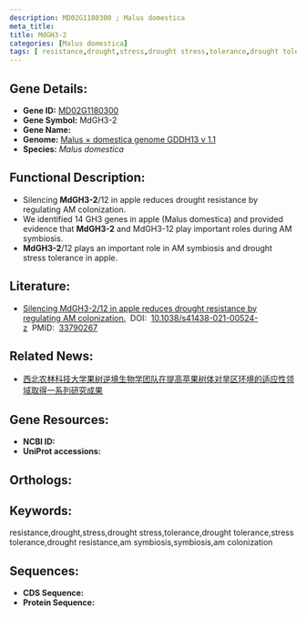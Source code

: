 ```yaml
---
description: MD02G1180300 ; Malus domestica
meta_title:
title: MdGH3-2
categories: [Malus domestica]
tags: [ resistance,drought,stress,drought stress,tolerance,drought tolerance,stress tolerance,drought resistance,am symbiosis,symbiosis,am colonization ]
---
```


## Gene Details:
- **Gene ID:**	[MD02G1180300]()
- **Gene Symbol:** MdGH3-2
- **Gene Name:** 
- **Genome:** [Malus × domestica genome GDDH13 v 1.1]()
- **Species:** *Malus domestica*

## Functional Description:
   - Silencing **MdGH3-2**/12 in apple reduces drought resistance by regulating AM colonization.
   - We identified 14 GH3 genes in apple (Malus domestica) and provided evidence that **MdGH3-2** and MdGH3-12 play important roles during AM symbiosis.
   - **MdGH3-2**/12 plays an important role in AM symbiosis and drought stress tolerance in apple.

## Literature:
   - [Silencing MdGH3-2/12 in apple reduces drought resistance by regulating AM colonization.]( https://academic.oup.com/hr/article/doi/10.1038/s41438-021-00524-z/6446701?login=true)&nbsp;&nbsp;DOI:&nbsp;&nbsp;[10.1038/s41438-021-00524-z](https://academic.oup.com/hr/article/doi/10.1038/s41438-021-00524-z/6446701?login=true)&nbsp;&nbsp;PMID:&nbsp;&nbsp;[33790267](https://pubmed.ncbi.nlm.nih.gov/33790267/)

## Related News:
   - [西北农林科技大学果树逆境生物学团队在提高苹果树体对旱区环境的适应性领域取得一系列研究成果](https://mp.weixin.qq.com/s?__biz=MzIyOTY2NDYyNQ==&mid=2247529937&idx=6&sn=60dce503ae975d67735d831813eb8e57&chksm=e8bd07cfdfca8ed90309acd575adc3e04454c8fdf2a3cf83c5dfd915ebc42df01e923b2c3bde&scene=27#wechat_redirect)

## Gene Resources:
- **NCBI ID:** [](https://www.ncbi.nlm.nih.gov/gene/?term=)
- **UniProt accessions:** [](https://www.uniprot.org/uniprotkb//entry)

## Orthologs:

## Keywords:
resistance,drought,stress,drought stress,tolerance,drought tolerance,stress tolerance,drought resistance,am symbiosis,symbiosis,am colonization

## Sequences:
- **CDS Sequence:**
- **Protein Sequence:**
